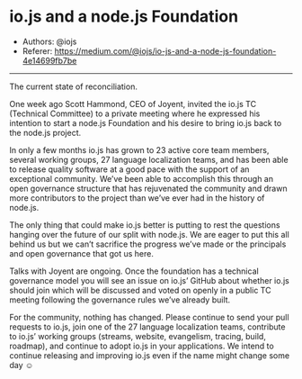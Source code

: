 # io.js and a node.js Foundation

- Authors: @iojs
- Referer: https://medium.com/@iojs/io-js-and-a-node-js-foundation-4e14699fb7be

---

The current state of reconciliation.

One week ago Scott Hammond, CEO of Joyent, invited the io.js TC (Technical Committee) to a private meeting where he expressed his intention to start a node.js Foundation and his desire to bring io.js back to the node.js project.

In only a few months io.js has grown to 23 active core team members, several working groups, 27 language localization teams, and has been able to release quality software at a good pace with the support of an exceptional community. We’ve been able to accomplish this through an open governance structure that has rejuvenated the community and drawn more contributors to the project than we’ve ever had in the history of node.js.

The only thing that could make io.js better is putting to rest the questions hanging over the future of our split with node.js. We are eager to put this all behind us but we can’t sacrifice the progress we’ve made or the principals and open governance that got us here.

Talks with Joyent are ongoing. Once the foundation has a technical governance model you will see an issue on io.js’ GitHub about whether io.js should join which will be discussed and voted on openly in a public TC meeting following the governance rules we’ve already built.

For the community, nothing has changed. Please continue to send your pull requests to io.js, join one of the 27 language localization teams, contribute to io.js’ working groups (streams, website, evangelism, tracing, build, roadmap), and continue to adopt io.js in your applications. We intend to continue releasing and improving io.js even if the name might change some day ☺
